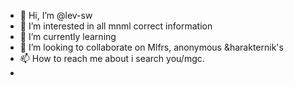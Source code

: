 - 👋 Hi, I’m @lev-sw
- 👀 I’m interested in all mnml correct information 
- 🌱 I’m currently learning 
- 💞️ I’m looking to collaborate on Mlfrs, anonymous &harakternik's
- 📫 How to reach me about i search you/mgc.
- 

<!---
lev-sw/lev-sw is a ✨ special ✨ repository because its `README.md` (this file) appears on your GitHub profile.
You can click the Preview link to take a look at your changes.
--->
